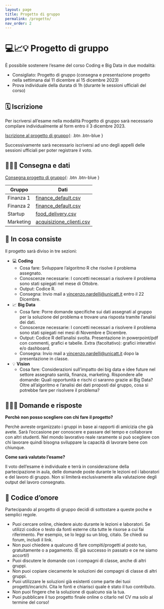 ```yaml
---
layout: page
title: Progetto di gruppo
permalink: /progetto/
nav_order: 2
---
```


# 💻📈💡 Progetto di gruppo


È possibile sostenere l’esame del corso Coding e Big Data in due modalità:

- Consigliato: Progetto di gruppo (consegna e presentazione progetto nella settimana dal 11 dicembre al 15 dicembre 2023)
- Prova individuale della durata di 1h (durante le sessioni ufficiali del corso)


## 🗓 Iscrizione

Per iscriversi all’esame nella modalità Progetto di gruppo sarà necessario compilare individualmente al form entro il 3 dicembre 2023. 

[Iscrizione al progetto di gruppo](https://docs.google.com/forms/d/1PZ9SlmDImu8shwokEKXFF4dggTxc83jZdb9J2CqULgk){: .btn .btn-blue }

Successivamente sarà necessario iscriversi ad uno degli appelli delle sessioni ufficiali per poter registrare il voto. 


## 👨🏻‍🏫 Consegna e dati

[Consegna progetto di gruppo]({{site.baseurl}}/materiale_progetti/consegna.pdf){: .btn .btn-blue }

| Gruppo      | Dati                     |
|-------------|--------------------------|
| Finanza 1    | [finance_default.csv]({{site.baseurl}}/materiale_progetti/finance_default.csv)      |
| Finanza 2    | [finance_default.csv]({{site.baseurl}}/materiale_progetti/finance_credit.csv)      |
| Startup   | [food_delivery.csv]({{site.baseurl}}/materiale_progetti/food_delivery.csv)      |
| Marketing      | [acquisizione_clienti.csv]({{site.baseurl}}/materiale_progetti/acquisizione_clienti.csv)      |




## 📕 In cosa consiste

Il progetto sarà diviso in tre sezioni:

- 💻 **Coding**
    - Cosa fare: Sviluppare l’algoritmo R che risolve il problema assegnato.
    - Conoscenze necessarie: I concetti necessari a risolvere il problema sono stati spiegati nel mese di Ottobre.
    - Output: Codice R.
    - Consegna: Invio mail a vincenzo.nardelli@unicatt.it entro il 22 Dicembre.
- 📈 **Big Data**
    - Cosa fare: Porre domande specifiche sui dati assegnati al gruppo per la soluzione del problema e trovare una risposta tramite l’analisi dei dati.
    - Conoscenze necessarie: I concetti necessari a risolvere il problema sono stati spiegati nei mesi di Novembre e Dicembre.
    - Output: Codice R dell’analisi svolta. Presentazione in powerpoint/pdf con commenti, grafici e tabelle. Extra (facoltativo): grafici interattivi e/o dashboard.
    - Consegna: Invio mail a vincenzo.nardelli@unicatt.it dopo la presentazione in classe.
- 💡 **Vision**
    - Cosa fare: Considerazioni sull’impatto dei big data e idee future nel settore assegnato sanità, finanza, marketing. Rispondere alle domande: Quali opportunità e rischi ci saranno grazie ai Big Data? Oltre all’algoritmo e l’analisi dei dati proposti dal gruppo, cosa si potrebbe fare per risolvere il problema?


## 🙋🏻‍♀️ Domande e risposte

**Perchè non posso scegliere con chi fare il progetto?**

Perchè avreste organizzato i gruppi in base ai rapporti di amicizia che già avete. Sarà l’occasione per conoscere e passare del tempo e collaborare con altri studenti. Nel mondo lavorativo reale raramente si può scegliere con chi lavorare quindi bisogna sviluppare la capacità di lavorare bene con chiunque.

**Come sarà valutato l’esame?**

Il voto dell’esame è individuale e terrà in considerazione della partecipazione in aula, delle domande poste durante le lezioni ed i laboratori e del lavoro di gruppo. Non si limiterà esclusivamente alla valutazione degli output del lavoro consegnato.


## 🏅 Codice d’onore

Partecipando al progetto di gruppo decidi di sottostare a queste poche e semplici regole.

- Puoi cercare online, chiedere aiuto durante le lezioni e laboratori. Se utilizzi codice o testo da fonti esterne cita tutte le risorse a cui fai riferimento. Per esempio, se lo leggi su un blog, citalo. Se chiedi su forum, includi il link.
- Non puoi chiedere a qualcuno di fare compiti/progetti al posto tuo, gratuitamente o a pagamento. (È già successo in passato e ce ne siamo accorti!)
- Puoi discutere le domande con i compagni di classe, anche di altri gruppi.
- Non puoi copiare ciecamente le soluzioni dei compagni di classe di altri gruppi.
- Puoi utilizzare le soluzioni già esistenti come parte dei tuoi progetti/incarichi. Cita le fonti e chiarisci quale è stato il tuo contributo.
- Non puoi fingere che la soluzione di qualcuno sia la tua.
- Puoi pubblicare il tuo progetto finale online o citarlo nel CV ma solo al termine del corso!